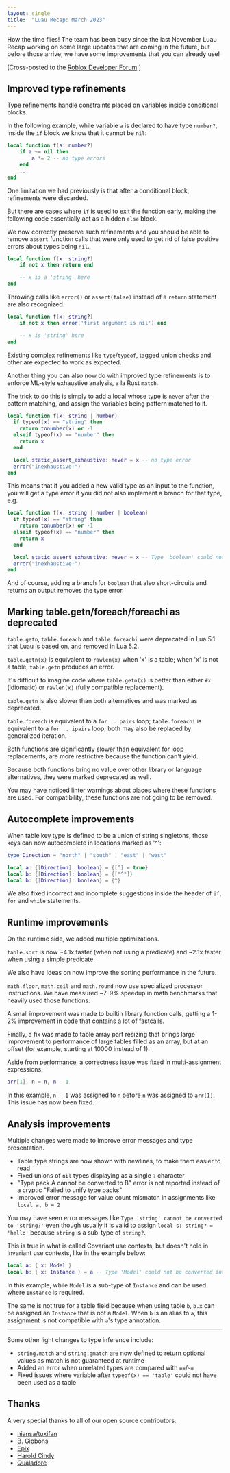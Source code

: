 ```yaml
---
layout: single
title:  "Luau Recap: March 2023"
---
```


How the time flies! The team has been busy since the last November Luau Recap working on some large updates that are coming in the future, but before those arrive, we have some improvements that you can already use!

[Cross-posted to the [Roblox Developer Forum](https://devforum.roblox.com/t/luau-recap-march-2023/).]

## Improved type refinements

Type refinements handle constraints placed on variables inside conditional blocks.

In the following example, while variable `a` is declared to have type `number?`, inside the `if` block we know that it cannot be `nil`:

```lua
local function f(a: number?)
    if a ~= nil then
        a *= 2 -- no type errors
    end
    ...
end
```

One limitation we had previously is that after a conditional block, refinements were discarded.

But there are cases where `if` is used to exit the function early, making the following code essentially act as a hidden `else` block.

We now correctly preserve such refinements and you should be able to remove `assert` function calls that were only used to get rid of false positive errors about types being `nil`.

```lua
local function f(x: string?)
    if not x then return end

    -- x is a 'string' here
end
```

Throwing calls like `error()` or `assert(false)` instead of a `return` statement are also recognized.

```lua
local function f(x: string?)
    if not x then error('first argument is nil') end

    -- x is 'string' here
end
```

Existing complex refinements like `type`/`typeof`, tagged union checks and other are expected to work as expected.

Another thing you can also now do with improved type refinements is to enforce ML-style exhaustive analysis, a la Rust `match`.

The trick to do this is simply to add a local whose type is `never` after the pattern matching, and assign the variables being pattern matched to it.

```lua
local function f(x: string | number)
  if typeof(x) == "string" then
    return tonumber(x) or -1
  elseif typeof(x) == "number" then
    return x
  end

  local static_assert_exhaustive: never = x -- no type error
  error("inexhaustive!")
end
```

This means that if you added a new valid type as an input to the function, you will get a type error if you did not also implement a branch for that type, e.g.

```lua
local function f(x: string | number | boolean)
  if typeof(x) == "string" then
    return tonumber(x) or -1
  elseif typeof(x) == "number" then
    return x
  end

  local static_assert_exhaustive: never = x -- Type 'boolean' could not be converted into 'never'.
  error("inexhaustive!")
end
```

And of course, adding a branch for `boolean` that also short-circuits and returns an output removes the type error.

## Marking table.getn/foreach/foreachi as deprecated

`table.getn`, `table.foreach` and `table.foreachi` were deprecated in Lua 5.1 that Luau is based on, and removed in Lua 5.2.

`table.getn(x)` is equivalent to `rawlen(x)` when 'x' is a table; when 'x' is not a table, `table.getn` produces an error.

It's difficult to imagine code where `table.getn(x)` is better than either `#x` (idiomatic) or `rawlen(x)` (fully compatible replacement).

`table.getn` is also slower than both alternatives and was marked as deprecated.

`table.foreach` is equivalent to a `for .. pairs` loop; `table.foreachi` is equivalent to a `for .. ipairs` loop; both may also be replaced by generalized iteration.

Both functions are significantly slower than equivalent for loop replacements, are more restrictive because the function can't yield.

Because both functions bring no value over other library or language alternatives, they were marked deprecated as well.

You may have noticed linter warnings about places where these functions are used. For compatibility, these functions are not going to be removed.

## Autocomplete improvements

When table key type is defined to be a union of string singletons, those keys can now autocomplete in locations marked as '^':

```lua
type Direction = "north" | "south" | "east" | "west"

local a: {[Direction]: boolean} = {[^] = true}
local b: {[Direction]: boolean} = {["^"]}
local b: {[Direction]: boolean} = {^}
```

We also fixed incorrect and incomplete suggestions inside the header of `if`, `for` and `while` statements.

## Runtime improvements

On the runtime side, we added multiple optimizations.

`table.sort` is now ~4.1x faster (when not using a predicate) and ~2.1x faster when using a simple predicate.

We also have ideas on how improve the sorting performance in the future.

`math.floor`, `math.ceil` and `math.round` now use specialized processor instructions. We have measured ~7-9% speedup in math benchmarks that heavily used those functions.

A small improvement was made to builtin library function calls, getting a 1-2% improvement in code that contains a lot of fastcalls.

Finally, a fix was made to table array part resizing that brings large improvement to performance of large tables filled as an array, but at an offset (for example, starting at 10000 instead of 1).

Aside from performance, a correctness issue was fixed in multi-assignment expressions.

```lua
arr[1], n = n, n - 1
```

In this example, `n - 1` was assigned to `n` before `n` was assigned to `arr[1]`. This issue has now been fixed.

## Analysis improvements

Multiple changes were made to improve error messages and type presentation.

* Table type strings are now shown with newlines, to make them easier to read
* Fixed unions of `nil` types displaying as a single `?` character
* "Type pack A cannot be converted to B" error is not reported instead of a cryptic "Failed to unify type packs"
* Improved error message for value count mismatch in assignments like `local a, b = 2`

You may have seen error messages like `Type 'string' cannot be converted to 'string?'` even though usually it is valid to assign `local s: string? = 'hello'` because `string` is a sub-type of `string?`.

This is true in what is called Covariant use contexts, but doesn't hold in Invariant use contexts, like in the example below:

```lua
local a: { x: Model }
local b: { x: Instance } = a -- Type 'Model' could not be converted into 'Instance' in an invariant context
```

In this example, while `Model` is a sub-type of `Instance` and can be used where `Instance` is required.

The same is not true for a table field because when using table `b`, `b.x` can be assigned an `Instance` that is not a `Model`. When `b` is an alias to `a`, this assignment is not compatible with `a`'s type annotation.

---

Some other light changes to type inference include:

* `string.match` and `string.gmatch` are now defined to return optional values as match is not guaranteed at runtime
* Added an error when unrelated types are compared with `==`/`~=`
* Fixed issues where variable after `typeof(x) == 'table'` could not have been used as a table

## Thanks

A very special thanks to all of our open source contributors:

* [niansa/tuxifan](https://github.com/niansa)
* [B. Gibbons](https://github.com/bmg817)
* [Epix](https://github.com/EpixScripts)
* [Harold Cindy](https://github.com/HaroldCindy)
* [Qualadore](https://github.com/Qualadore)

